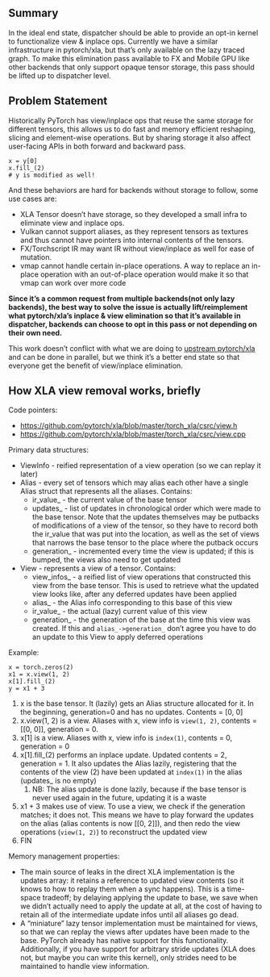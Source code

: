 ## Summary

In the ideal end state, dispatcher should be able to provide an opt-in
kernel to functionalize view & inplace ops. Currently we have a similar
infrastructure in pytorch/xla, but that’s only available on the lazy
traced graph. To make this elimination pass available to FX and Mobile
GPU like other backends that only support opaque tensor storage, this
pass should be lifted up to dispatcher level.

## Problem Statement

Historically PyTorch has view/inplace ops that reuse the same storage
for different tensors, this allows us to do fast and memory efficient
reshaping, slicing and element-wise operations. But by sharing storage
it also affect user-facing APIs in both forward and backward pass.

```
x = y[0]
x.fill_(2)
# y is modified as well!
```

And these behaviors are hard for backends without storage to follow,
some use cases are:

* XLA Tensor doesn’t have storage, so they developed a small infra to
  eliminate view and inplace ops.
* Vulkan cannot support aliases, as they represent tensors as textures
  and thus cannot have pointers into internal contents of the tensors.
* FX/Torchscript IR may want IR without view/inplace as well for ease of
  mutation.
* vmap cannot handle certain in-place operations. A way to replace an
  in-place operation with an out-of-place operation would make it so
  that vmap can work over more code

**Since it’s a common request from multiple backends(not only lazy
backends), the best way to solve the issue is actually lift/reimplement
what pytorch/xla’s inplace & view elimination so that it’s available in
dispatcher, backends can choose to opt in this pass or not depending on
their own need.**

This work doesn’t conflict with what we are doing to [upstream
pytorch/xla](https://github.com/pytorch/rfcs/pull/18) and can be done in
parallel, but we think it’s a better end state so that everyone get the
benefit of view/inplace elimination.

## How XLA view removal works, briefly

Code pointers:

* https://github.com/pytorch/xla/blob/master/torch_xla/csrc/view.h
* https://github.com/pytorch/xla/blob/master/torch_xla/csrc/view.cpp

Primary data structures:

* ViewInfo - reified representation of a view operation (so we can replay it later)
* Alias - every set of tensors which may alias each other have a single Alias struct that represents all the aliases. Contains:
    * ir_value_ - the current value of the base tensor
    * updates_ - list of updates in chronological order which were made to the base tensor. Note that the updates themselves may be putbacks of modifications of a view of the tensor, so they have to record both the ir_value that was put into the location, as well as the set of views that narrows the base tensor to the place where the putback occurs
    * generation_ - incremented every time the view is updated; if this is bumped, the views also need to get updated
* View - represents a view of a tensor. Contains:
    * view_infos_ - a reified list of view operations that constructed this view from the base tensor. This is used to retrieve what the updated view looks like, after any deferred updates have been applied
    * alias_ - the Alias info corresponding to this base of this view
    * ir_value_ - the actual (lazy) current value of this view
    * generation_ - the generation of the base at the time this view was created. If this and `alias_->generation_` don’t agree you have to do an update to this View to apply deferred operations

Example:

```
x = torch.zeros(2)
x1 = x.view(1, 2)
x[1].fill_(2)
y = x1 + 3
```

1. x is the base tensor. It (lazily) gets an Alias structure allocated for it. In the beginning, generation=0 and has no updates. Contents = [0, 0]
2. x.view(1, 2) is a view. Aliases with x, view info is `view(1, 2)`, contents = [[0, 0]], generation = 0. 
3. x[1] is a view. Aliases with x, view info is `index(1)`, contents = 0, generation = 0
4. x[1].fill_(2) performs an inplace update. Updated contents = 2, generation = 1. It also updates the Alias lazily, registering that the contents of the view (2) have been updated at `index(1)` in the alias (updates_ is no empty)
    1. NB: The alias update is done lazily, because if the base tensor is never used again in the future, updating it is a waste
5. x1 + 3 makes use of view. To use a view, we check if the generation matches; it does not. This means we have to play forward the updates on the alias (alias contents is now [[0, 2]]), and then redo the view operations (`view(1, 2)`) to reconstruct the updated view
6. FIN

Memory management properties:

* The main source of leaks in the direct XLA implementation is the
  updates array: it retains a reference to updated view contents (so it
  knows to how to replay them when a sync happens). This is a time-space
  tradeoff; by delaying applying the update to base, we save when we
  didn’t actually need to apply the update at all, at the cost of having
  to retain all of the intermediate update infos until all aliases go
  dead.
* A “miniature” lazy tensor implementation must be maintained for views,
  so that we can replay the views after updates have been made to the
  base. PyTorch already has native support for this functionality.
  Additionally, if you have support for arbitrary stride updates (XLA
  does not, but maybe you can write this kernel), only strides need to
  be maintained to handle view information.
